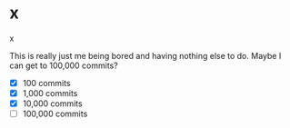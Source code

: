 # x
x

This is really just me being bored and having nothing else to do. Maybe I can get to 100,000 commits?

- [x] 100 commits
- [x] 1,000 commits
- [x] 10,000 commits
- [ ] 100,000 commits
